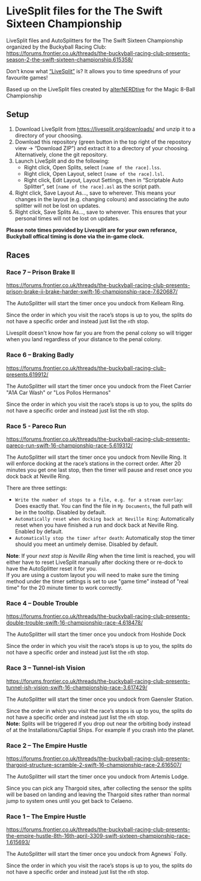 # LiveSplit files for the The Swift Sixteen Championship

LiveSplit files and AutoSplitters for the The Swift Sixteen Championship organized by the Buckyball Racing Club: <https://forums.frontier.co.uk/threads/the-buckyball-racing-club-presents-season-2-the-swift-sixteen-championship.615358/>

Don’t know what [“LiveSplit”](https://livesplit.org) is? It allows you to time speedruns of your favourite games!

Based up on the LiveSplit files created by [alterNERDtive](https://github.com/alterNERDtive/LiveSplit-Elite-Magic-8-Ball-Championship) for the Magic 8-Ball Championship 

## Setup

1. Download LiveSplit from <https://livesplit.org/downloads/> and unzip it to a directory of your choosing.
2. Download this repository (green button in the top right of the repostory view → “Download ZIP”) and extract it to a directory of your choosing. Alternatively, clone the git repository.
3. Launch LiveSplit and do the following:
   - Right click, Open Splits, select `[name of the race].lss`.
   - Right click, Open Layout, select `[name of the race].lsl`.
   - Right click, Edit Layout, Layout Settings, then in “Scriptable Auto Splitter”, set `[name of the race].asl` as the script path.
4. Right click, Save Layout As…, save to wherever. This means your changes in the layout (e.g. changing colours) and associating the auto splitter will not be lost on updates.
5. Right click, Save Splits As…, save to wherever. This ensures that your personal times will not be lost on updates.

**Please note times provided by Livesplit are for your own referance, Buckyball offical timing is done via the in-game clock.**


## Races

### Race 7 – Prison Brake II

<https://forums.frontier.co.uk/threads/the-buckyball-racing-club-presents-prison-brake-ii-brake-harder-swift-16-championship-race-7.620687/>

The AutoSplitter will start the timer once you undock from Kelleam Ring. 

Since the order in which you visit the race’s stops is up to you, the splits do not have a specific order and instead just list the `n`th stop.

Livesplit doesn't know how far you are from the penal colony so will trigger when you land regardless of your distance to the penal colony. 

### Race 6 – Braking Badly

<https://forums.frontier.co.uk/threads/the-buckyball-racing-club-presents.619912/>

The AutoSplitter will start the timer once you undock from the Fleet Carrier "A1A Car Wash" or "Los Pollos Hermanos"

Since the order in which you visit the race’s stops is up to you, the splits do not have a specific order and instead just list the `n`th stop.


### Race 5 - Pareco Run

<https://forums.frontier.co.uk/threads/the-buckyball-racing-club-presents-pareco-run-swift-16-championship-race-5.619312/>

The AutoSplitter will start the timer once you undock from Neville Ring. It will enforce docking at the race’s stations in the correct order. After 20 minutes you get one last stop, then the timer will pause and reset once you dock back at Neville Ring.

There are three settings:

- `Write the number of stops to a file, e.g. for a stream overlay`: Does exactly that. You can find the file in `My Documents`, the full path will be in the tooltip. Disabled by default.
- `Automatically reset when docking back at Neville Ring`: Automatically reset when you have finished a run and dock back at Neville Ring. Enabled by default.
- `Automatically stop the timer after death`: Automatically stop the timer should you meet an untimely demise. Disabled by default.

**Note**: If your _next stop is Neville Ring_ when the time limit is reached, you will either have to reset LiveSplit manually after docking there or re-dock to have the AutoSplitter reset it for you.  
If you are using a custom layout you will need to make sure the timing method under the timer settings is set to use "game time" instead of "real time" for the 20 minute timer to work correctly.

### Race 4 – Double Trouble

<https://forums.frontier.co.uk/threads/the-buckyball-racing-club-presents-double-trouble-swift-16-championship-race-4.618478/>

The AutoSplitter will start the timer once you undock from Hoshide Dock 

Since the order in which you visit the race’s stops is up to you, the splits do not have a specific order and instead just list the `n`th stop.

### Race 3 – Tunnel-ish Vision

<https://forums.frontier.co.uk/threads/the-buckyball-racing-club-presents-tunnel-ish-vision-swift-16-championship-race-3.617429/>

The AutoSplitter will start the timer once you undock from Gaensler Station. 

Since the order in which you visit the race’s stops is up to you, the splits do not have a specific order and instead just list the `n`th stop.  
**Note:** Splits will be triggered if you drop out near the orbiting body instead of at the Installations/Captial Ships. For example if you crash into the planet.

### Race 2 – The Empire Hustle

<https://forums.frontier.co.uk/threads/the-buckyball-racing-club-presents-thargoid-structure-scramble-2-swift-16-championship-race-2.616507/>

The AutoSplitter will start the timer once you undock from Artemis Lodge.

Since you can pick any Thargoid sites, after collecting the sensor the splits will be based on landing and leaving the Thargoid sites rather than normal jump to system ones until you get back to Celaeno.


### Race 1 – The Empire Hustle

<https://forums.frontier.co.uk/threads/the-buckyball-racing-club-presents-the-empire-hustle-8th-16th-april-3309-swift-sixteen-championship-race-1.615693/>

The AutoSplitter will start the timer once you undock from Agnews` Folly. 

Since the order in which you visit the race’s stops is up to you, the splits do not have a specific order and instead just list the `n`th stop.



